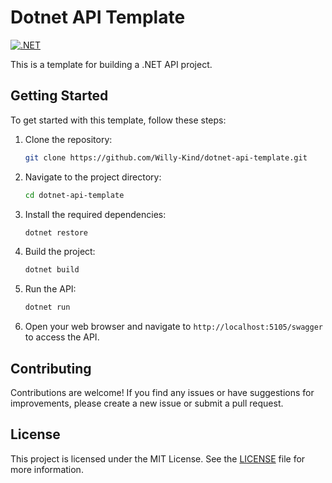 # Dotnet API Template

[![.NET](https://github.com/Willy-Kind/dotnet-api-template/actions/workflows/dotnet.yml/badge.svg)](https://github.com/Willy-Kind/dotnet-api-template/actions/workflows/dotnet.yml)

This is a template for building a .NET API project.

## Getting Started

To get started with this template, follow these steps:

1. Clone the repository:

    ```bash
    git clone https://github.com/Willy-Kind/dotnet-api-template.git
    ```

2. Navigate to the project directory:

    ```bash
    cd dotnet-api-template
    ```

3. Install the required dependencies:

    ```bash
    dotnet restore
    ```

4. Build the project:

    ```bash
    dotnet build
    ```

5. Run the API:

    ```bash
    dotnet run
    ```

6. Open your web browser and navigate to `http://localhost:5105/swagger` to access the API.

## Contributing

Contributions are welcome! If you find any issues or have suggestions for improvements, please create a new issue or submit a pull request.

## License

This project is licensed under the MIT License. See the [LICENSE](LICENSE) file for more information.